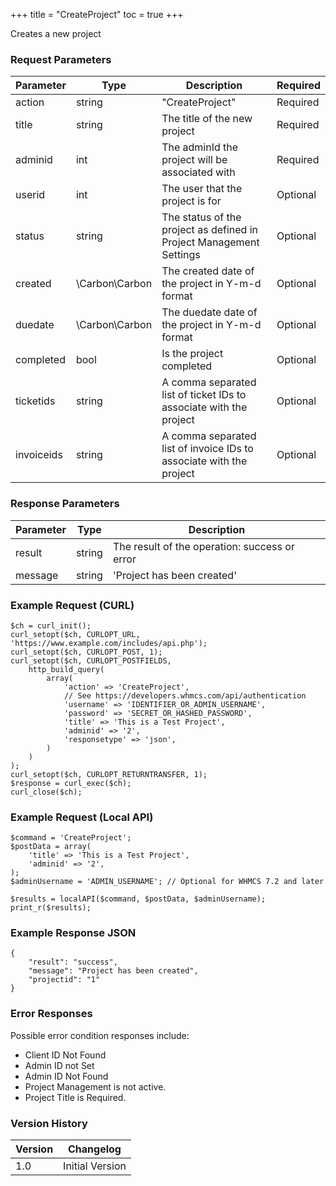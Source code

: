 +++
title = "CreateProject"
toc = true
+++

Creates a new project

### Request Parameters

| Parameter | Type | Description | Required |
| --------- | ---- | ----------- | -------- |
| action | string | "CreateProject" | Required |
| title | string | The title of the new project | Required |
| adminid | int | The adminId the project will be associated with | Required |
| userid | int | The user that the project is for | Optional |
| status | string | The status of the project as defined in Project Management Settings | Optional |
| created | \Carbon\Carbon | The created date of the project in Y-m-d format | Optional |
| duedate | \Carbon\Carbon | The duedate date of the project in Y-m-d format | Optional |
| completed | bool | Is the project completed | Optional |
| ticketids | string | A comma separated list of ticket IDs to associate with the project | Optional |
| invoiceids | string | A comma separated list of invoice IDs to associate with the project | Optional |

### Response Parameters

| Parameter | Type | Description |
| --------- | ---- | ----------- |
| result | string | The result of the operation: success or error |
| message | string | 'Project has been created' |


### Example Request (CURL)

```
$ch = curl_init();
curl_setopt($ch, CURLOPT_URL, 'https://www.example.com/includes/api.php');
curl_setopt($ch, CURLOPT_POST, 1);
curl_setopt($ch, CURLOPT_POSTFIELDS,
    http_build_query(
        array(
            'action' => 'CreateProject',
            // See https://developers.whmcs.com/api/authentication
            'username' => 'IDENTIFIER_OR_ADMIN_USERNAME',
            'password' => 'SECRET_OR_HASHED_PASSWORD',
            'title' => 'This is a Test Project',
            'adminid' => '2',
            'responsetype' => 'json',
        )
    )
);
curl_setopt($ch, CURLOPT_RETURNTRANSFER, 1);
$response = curl_exec($ch);
curl_close($ch);
```


### Example Request (Local API)

```
$command = 'CreateProject';
$postData = array(
    'title' => 'This is a Test Project',
    'adminid' => '2',
);
$adminUsername = 'ADMIN_USERNAME'; // Optional for WHMCS 7.2 and later

$results = localAPI($command, $postData, $adminUsername);
print_r($results);
```


### Example Response JSON

```
{
    "result": "success",
    "message": "Project has been created",
    "projectid": "1"
}
```


### Error Responses

Possible error condition responses include:

* Client ID Not Found
* Admin ID not Set
* Admin ID Not Found
* Project Management is not active.
* Project Title is Required.


### Version History

| Version | Changelog |
| ------- | --------- |
| 1.0 | Initial Version |
